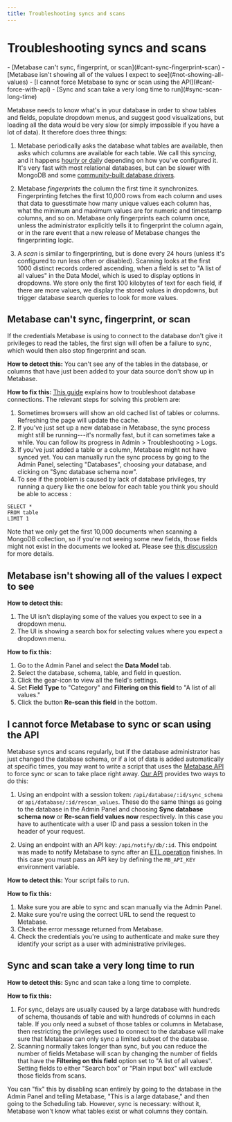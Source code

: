 ```yaml
---
title: Troubleshooting syncs and scans
---
```


# Troubleshooting syncs and scans

<div class='doc-toc' markdown=1>
- [Metabase can't sync, fingerprint, or scan](#cant-sync-fingerprint-scan)
- [Metabase isn't showing all of the values I expect to see](#not-showing-all-values)
- [I cannot force Metabase to sync or scan using the API](#cant-force-with-api)
- [Sync and scan take a very long time to run](#sync-scan-long-time)
</div>

Metabase needs to know what's in your database in order to show tables and fields, populate dropdown menus, and suggest good visualizations, but loading all the data would be very slow (or simply impossible if you have a lot of data). It therefore does three things:

1. Metabase periodically asks the database what tables are available, then asks which columns are available for each table. We call this *syncing*, and it happens [hourly or daily][sync-frequency] depending on how you've configured it. It's very fast with most relational databases, but can be slower with MongoDB and some [community-built database drivers][community-db-drivers].

2. Metabase *fingerprints* the column the first time it synchronizes. Fingerprinting fetches the first 10,000 rows from each column and uses that data to guesstimate how many unique values each column has, what the minimum and maximum values are for numeric and timestamp columns, and so on. Metabase only fingerprints each column once, unless the administrator explicitly tells it to fingerprint the column again, or in the rare event that a new release of Metabase changes the fingerprinting logic.

3. A *scan* is similar to fingerprinting, but is done every 24 hours (unless it's configured to run less often or disabled).  Scanning looks at the first 1000 distinct records ordered ascending, when a field is set to "A list of all values" in the Data Model, which is used to display options in dropdowns. We store only the first 100 kilobytes of text for each field, if there are more values, we display the stored values in dropdowns, but trigger database search queries to look for more values.

<h2 id="cant-sync-fingerprint-scan">Metabase can't sync, fingerprint, or scan</h2>

If the credentials Metabase is using to connect to the database don't give it privileges to read the tables, the first sign will often be a failure to sync, which would then also stop fingerprint and scan.

**How to detect this:** You can't see any of the tables in the database, or columns that have just been added to your data source don't show up in Metabase.

**How to fix this:** [This guide][troubleshooting-db-connection] explains how to troubleshoot database connections. The relevant steps for solving this problem are:

1. Sometimes browsers will show an old cached list of tables or columns. Refreshing the page will update the cache.
2. If you've just set up a new database in Metabase, the sync process might still be running---it's normally fast, but it can sometimes take a while. You can follow its progress in Admin > Troubleshooting > Logs.
3. If you've just added a table or a column, Metabase might not have synced yet. You can manually run the sync process by going to the Admin Panel, selecting "Databases", choosing your database, and clicking on "Sync database schema now".
4. To see if the problem is caused by lack of database privileges, try running a query like the one below for each table you think you should be able to access :

```
SELECT *
FROM table
LIMIT 1
```

Note that we only get the first 10,000 documents when scanning a MongoDB collection, so if you're not seeing some new fields, those fields might not exist in the documents we looked at. Please see [this discussion][metabase-mongo-missing] for more details.

<h2 id="not-showing-all-values">Metabase isn't showing all of the values I expect to see</h2>

**How to detect this:**

1. The UI isn't displaying some of the values you expect to see in a dropdown menu.
2. The UI is showing a search box for selecting values where you expect a dropdown menu.

**How to fix this:**

1. Go to the Admin Panel and select the **Data Model** tab.
2. Select the database, schema, table, and field in question.
3. Click the gear-icon to view all the field's settings.
4. Set **Field Type** to "Category" and **Filtering on this field** to "A list of all values."
5. Click the button **Re-scan this field** in the bottom.

<h2 id="cant-force-with-api">I cannot force Metabase to sync or scan using the API</h2>

Metabase syncs and scans regularly, but if the database administrator has just changed the database schema, or if a lot of data is added automatically at specific times, you may want to write a script that uses the [Metabase API][api-learn] to force sync or scan to take place right away. [Our API][metabase-api] provides two ways to do this:

1. Using an endpoint with a session token: `/api/database/:id/sync_schema` or `api/database/:id/rescan_values`. These do the same things as going to the database in the Admin Panel and choosing **Sync database schema now** or **Re-scan field values now** respectively. In this case you have to authenticate with a user ID and pass a session token in the header of your request.

2. Using an endpoint with an API key: `/api/notify/db/:id`. This endpoint was made to notify Metabase to sync after an [ETL operation][etl] finishes. In this case you must pass an API key by defining the `MB_API_KEY` environment variable.

**How to detect this:** Your script fails to run.

**How to fix this:**

1. Make sure you are able to sync and scan manually via the Admin Panel.
2. Make sure you're using the correct URL to send the request to Metabase.
3. Check the error message returned from Metabase.
4. Check the credentials you're using to authenticate and make sure they identify your script as a user with administrative privileges.

<h2 id="sync-scan-long-time">Sync and scan take a very long time to run</h2>

**How to detect this:** Sync and scan take a long time to complete.

**How to fix this:** 
1. For sync, delays are usually caused by a large database with hundreds of schema, thousands of table and with hundreds of columns in each table. If you only need a subset of those tables or columns in Metabase, then restricting the privileges used to connect to the database will make sure that Metabase can only sync a limited subset of the database.
2. Scanning normally takes longer than sync, but you can reduce the number of fields Metabase will scan by changing the number of fields that have the **Filtering on this field** option set to "A list of all values". Setting fields to either "Search box" or "Plain input box" will exclude those fields from scans.

You can "fix" this by disabling scan entirely by going to the database in the Admin Panel and telling Metabase, "This is a large database," and then going to the Scheduling tab. However, sync is necessary: without it, Metabase won't know what tables exist or what columns they contain.

[api-learn]: /learn/administration/metabase-api.html
[bugs]: ./bugs.html
[community-db-drivers]: ../developers-guide-drivers.html
[etl]: /glossary/etl
[metabase-api]: ../api-documentation.html
[metabase-mongo-missing]: ../administration-guide/databases/mongodb.html#i-added-fields-to-my-database-but-dont-see-them-in-metabase
[sync-frequency]: ../administration-guide/01-managing-databases.html#choose-when-metabase-syncs-and-scans
[troubleshooting-db-connection]: ./datawarehouse.html
